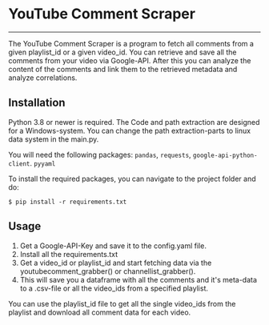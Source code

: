# YouTube Comment Scraper
___

The YouTube Comment Scraper is a program to fetch all comments
from a given playlist_id or a given video_id. You can retrieve
and save all the comments from your video via Google-API. After
this you can analyze the content of the comments and link them
to the retrieved metadata and analyze correlations. 

## Installation

Python 3.8 or newer is required. The Code and path extraction are designed
for a Windows-system. You can change the path extraction-parts to linux data
system in the main.py.

You will need the following packages: `pandas`, `requests`, `google-api-python-client`. `pyyaml`

To install the required packages, you can navigate to the project folder and
do:

`$ pip install -r requirements.txt`

## Usage

1. Get a Google-API-Key and save it to the config.yaml file.
2. Install all the requirements.txt
3. Get a video_id or playlist_id and start fetching data via
the youtubecomment_grabber() or channellist_grabber().
4. This will save you a dataframe with all the comments and it's 
meta-data to a .csv-file or all the video_ids from a specified 
   playlist.
   
You can use the playlist_id file to get all the single video_ids
from the playlist and download all comment data for each video.

